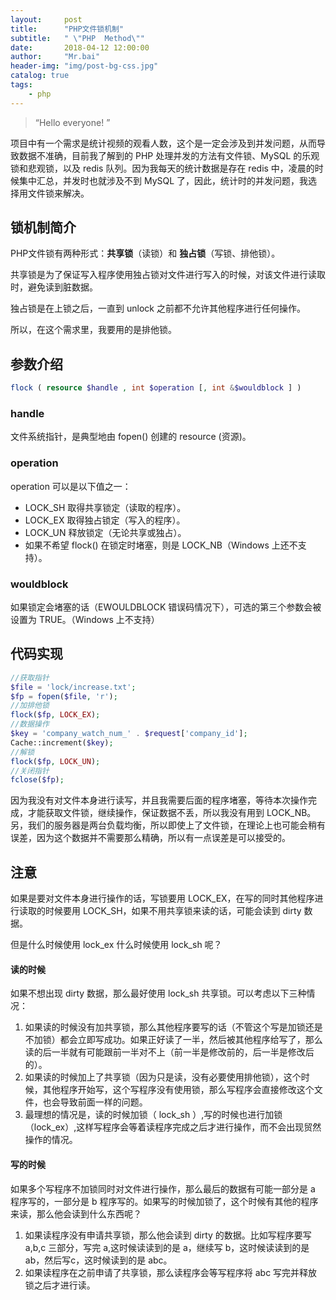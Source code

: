 ```yaml
---
layout:     post
title:      "PHP文件锁机制"
subtitle:   " \"PHP  Method\""
date:       2018-04-12 12:00:00
author:     "Mr.bai"
header-img: "img/post-bg-css.jpg"
catalog: true
tags:
    - php
---
```


> “Hello everyone! ”


项目中有一个需求是统计视频的观看人数，这个是一定会涉及到并发问题，从而导致数据不准确，目前我了解到的 PHP 处理并发的方法有文件锁、MySQL 的乐观锁和悲观锁，以及 redis 队列。因为我每天的统计数据是存在 redis 中，凌晨的时候集中汇总，并发时也就涉及不到 MySQL 了，因此，统计时的并发问题，我选择用文件锁来解决。<!--more-->

## 锁机制简介

PHP文件锁有两种形式：**共享锁**（读锁）和 **独占锁**（写锁、排他锁）。

共享锁是为了保证写入程序使用独占锁对文件进行写入的时候，对该文件进行读取时，避免读到脏数据。

独占锁是在上锁之后，一直到 unlock 之前都不允许其他程序进行任何操作。

所以，在这个需求里，我要用的是排他锁。

## 参数介绍

```PHP
flock ( resource $handle , int $operation [, int &$wouldblock ] )
```
### handle
文件系统指针，是典型地由 fopen() 创建的 resource (资源)。

### operation

operation 可以是以下值之一：

* LOCK_SH 取得共享锁定（读取的程序）。
* LOCK_EX 取得独占锁定（写入的程序）。
* LOCK_UN 释放锁定（无论共享或独占）。
* 如果不希望 flock() 在锁定时堵塞，则是 LOCK_NB（Windows 上还不支持）。

### wouldblock
如果锁定会堵塞的话（EWOULDBLOCK 错误码情况下），可选的第三个参数会被设置为 TRUE。（Windows 上不支持）

## 代码实现

```PHP
//获取指针
$file = 'lock/increase.txt';
$fp = fopen($file, 'r');
//加排他锁
flock($fp, LOCK_EX);
//数据操作
$key = 'company_watch_num_' . $request['company_id'];
Cache::increment($key);
//解锁
flock($fp, LOCK_UN);
//关闭指针
fclose($fp);
```

因为我没有对文件本身进行读写，并且我需要后面的程序堵塞，等待本次操作完成，才能获取文件锁，继续操作，保证数据不丢，所以我没有用到 LOCK_NB。另，我们的服务器是两台负载均衡，所以即使上了文件锁，在理论上也可能会稍有误差，因为这个数据并不需要那么精确，所以有一点误差是可以接受的。

## 注意

如果是要对文件本身进行操作的话，写锁要用 LOCK_EX，在写的同时其他程序进行读取的时候要用 LOCK_SH，如果不用共享锁来读的话，可能会读到 dirty 数据。

但是什么时候使用 lock_ex 什么时候使用 lock_sh 呢？

#### 读的时候

如果不想出现 dirty 数据，那么最好使用 lock_sh 共享锁。可以考虑以下三种情况： 
1. 如果读的时候没有加共享锁，那么其他程序要写的话（不管这个写是加锁还是不加锁）都会立即写成功。如果正好读了一半，然后被其他程序给写了，那么读的后一半就有可能跟前一半对不上（前一半是修改前的，后一半是修改后的）。 
2. 如果读的时候加上了共享锁（因为只是读，没有必要使用排他锁），这个时候，其他程序开始写，这个写程序没有使用锁，那么写程序会直接修改这个文件，也会导致前面一样的问题。 
3. 最理想的情况是，读的时候加锁（ lock_sh ）,写的时候也进行加锁（lock_ex）,这样写程序会等着读程序完成之后才进行操作，而不会出现贸然操作的情况。

#### 写的时候

如果多个写程序不加锁同时对文件进行操作，那么最后的数据有可能一部分是 a 程序写的，一部分是 b 程序写的。如果写的时候加锁了，这个时候有其他的程序来读，那么他会读到什么东西呢？ 
1. 如果读程序没有申请共享锁，那么他会读到 dirty 的数据。比如写程序要写 a,b,c 三部分，写完 a,这时候读读到的是 a，继续写 b，这时候读读到的是 ab，然后写c，这时候读到的是 abc。
2. 如果读程序在之前申请了共享锁，那么读程序会等写程序将 abc 写完并释放锁之后才进行读。
